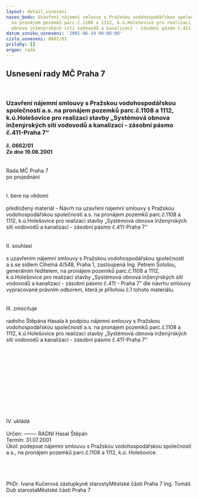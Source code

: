 ```yaml
---
layout: detail_usneseni
nazev_bodu: Uzavření nájemní smlouvy s Pražskou vodohospodářskou společností a.s.
  na pronájem pozemků parc.č.1108 a 1112, k.ú.Holešovice pro realizaci stavby „Systémová
  obnova inženýrských sítí vodovodů a kanalizací - zásobní pásmo č.411-Praha 7“
datum_vzniku_usneseni: '2001-06-19 00:00:00'
cislo_usneseni: 0662/01
prilohy: []
organ: rada
---
```

<div id="ucUsn_pList" class="usn">
	<span><h2>Usnesení rady MČ Praha 7 </h2>
<br></span><div class="standBody">
<span><h3>Uzavření nájemní smlouvy s Pražskou vodohospodářskou společností a.s. na pronájem pozemků parc.č.1108 a 1112, k.ú.Holešovice pro realizaci stavby „Systémová obnova inženýrských sítí vodovodů a kanalizací - zásobní pásmo č.411-Praha 7“</h3></span><div class="center">
		<strong>č. 0662/01</strong><br>
	</div>
<div class="center">
		<strong>Ze dne 19.06.2001</strong><br><br>
	</div>
<br>Rada MČ Praha 7<br>po projednání<br><br><br>I.	bere na vědomí<br><br> předložený materiál - Návrh na uzavření nájemní smlouvy s Pražskou vodohospodářskou společností a.s. na pronájem pozemků parc.č.1108 a 1112, k.ú.Holešovice pro realizaci stavby „Systémová obnova inženýrských sítí vodovodů a kanalizací - zásobní pásmo č.411-Praha 7“<br><br><br>II.	souhlasí <br><br>s uzavřením nájemní smlouvy s Pražskou vodohospodářskou společností a.s.se sídlem Cihelná 4/548, Praha 1, zastoupená  Ing. Petrem Šotolou, generálním ředitelem, na pronájem pozemků parc.č.1108 a 1112, k.ú.Holešovice pro realizaci stavby „Systémová obnova inženýrských sítí vodovodů a kanalizací - zásobní pásmo č.411 - Praha 7“ dle návrhu smlouvy vypracované právním odborem, která je přílohou č.1 tohoto materiálu.<br><br><br>III.	zmocňuje <br><br>radního Štěpána Hasala k podpisu nájemní smlouvy s Pražskou vodohospodářskou společností a.s. na pronájem pozemků parc.č.1108 a 1112, k.ú.Holešovice pro realizaci stavby „Systémová obnova inženýrských sítí vodovodů a kanalizací - zásobní pásmo č.411-Praha 7“<br><br><br><br><br><br><br><br><br><br><br><br><br>IV.	ukládá <br><br> Určen:	–––––	RADNI Hasal Štěpán<br>Termín: 31.07.2001<br>Úkol:	podepsat nájemní smlouvu s Pražskou vodohospodářskou společností a.s., na pronájem pozemků parc.č.1108 a 1112, k.ú. Holešovice. <br> <br><br>    <br> 	<br>PhDr. Ivana Kučerová zástupkyně starostyMěstské části Praha 7	Ing. Tomáš Dub starostaMěstské části Praha 7<br>	<br><br>
</div>
</div>